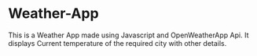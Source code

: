 # Weather-App
This is a Weather App made using Javascript and OpenWeatherApp Api. It displays Current temperature of the required city with other details.
